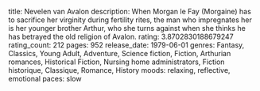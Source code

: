 title: Nevelen van Avalon
description: When Morgan le Fay (Morgaine) has to sacrifice her virginity during fertility rites, the man who impregnates her is her younger brother Arthur, who she turns against when she thinks he has betrayed the old religion of Avalon.
rating: 3.8702830188679247
rating_count: 212
pages: 952
release_date: 1979-06-01
genres: Fantasy, Classics, Young Adult, Adventure, Science fiction, Fiction, Arthurian romances, Historical Fiction, Nursing home administrators, Fiction historique, Classique, Romance, History
moods: relaxing, reflective, emotional
paces: slow